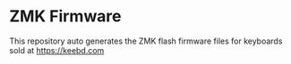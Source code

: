 # ZMK Firmware
This repository auto generates the ZMK flash firmware files for keyboards sold at https://keebd.com
